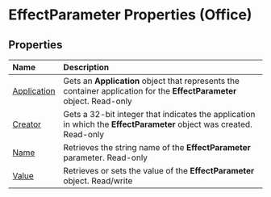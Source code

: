 
# EffectParameter Properties (Office)

## Properties



|**Name**|**Description**|
|:-----|:-----|
| [Application](bc93ff0c-f592-feb6-8116-55ae6a4c98f6.md)|Gets an  **Application** object that represents the container application for the **EffectParameter** object. Read-only|
| [Creator](977b6494-5b55-02be-10bd-86507bfd431a.md)|Gets a 32-bit integer that indicates the application in which the  **EffectParameter** object was created. Read-only|
| [Name](88fd7b18-deda-d9e9-df53-e0a3575e9fc6.md)|Retrieves the string name of the  **EffectParameter** parameter. Read-only|
| [Value](45bf51fe-c049-1c8e-cc3b-fdbd5d6d7157.md)|Retrieves or sets the value of the  **EffectParameter** object. Read/write|
